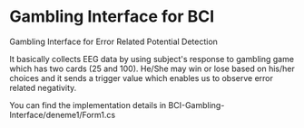 # Gambling Interface for BCI 
Gambling Interface for Error Related Potential Detection

It basically collects EEG data by using subject's response to gambling game which has 
two cards (25 and 100). He/She may win or lose based on his/her choices and it sends
a trigger value which enables us to observe error related negativity.

You can find the implementation details in BCI-Gambling-Interface/deneme1/Form1.cs 

